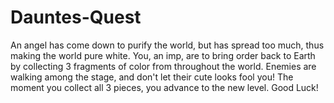 # Dauntes-Quest
An angel has come down to purify the world, but has spread too much, thus making the world pure white. You, an imp, are to bring order back to Earth by collecting 3 fragments of color from throughout the world. Enemies are walking among the stage, and don't let their cute looks fool you! The moment you collect all 3 pieces, you  advance to the new level. Good Luck!
